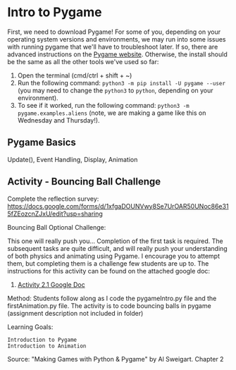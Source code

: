 # Intro to Pygame

First, we need to download Pygame! For some of you, depending on your operating system versions and environments, we may run into some issues with running pygame that we'll have to troubleshoot later. If so, there are advanced instructions on the [Pygame website](https://www.pygame.org/wiki/GettingStarted). Otherwise, the install should be the same as all the other tools we've used so far:

1. Open the terminal (cmd/ctrl + shift + ~)
1. Run the following command: `python3 -m pip install -U pygame --user` (you may need to change the `python3` to `python`, depending on your environment).
1. To see if it worked, run the following command: `python3 -m pygame.examples.aliens` (note, we are making a game like this on Wednesday and Thursday!).

## Pygame Basics
Update(), Event Handling, Display, Animation

## Activity - Bouncing Ball Challenge

Complete the reflection survey: https://docs.google.com/forms/d/1xfgaDOUNVwy8Se7UrOAR50UNoc86e315fZEozcnZJxU/edit?usp=sharing

Bouncing Ball Optional Challenge:

This one will really push you... Completion of the first task is required. The subsequent tasks are quite difficult, and will really push your understanding of both physics and animating using Pygame. I encourage you to attempt them, but completing them is a challenge few students are up to. The instructions for this activity can be found on the attached google doc:

1. [Activity 2.1 Google Doc](https://docs.google.com/document/d/1kDGdzlhPN_n7G4WFVAPyTBSfoJbMPV5iXiwB4lnuIuw/edit?usp=sharing)

Method:
	Students follow along as I code the pygameIntro.py file and the firstAnimation.py file. The activity is to code bouncing balls in pygame (assignment description not included in folder)

Learning Goals:

	Introduction to Pygame
	Introduction to Animation

Source: "Making Games with Python & Pygame" by Al Sweigart. Chapter 2